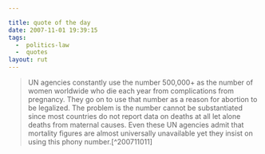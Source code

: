 ```yaml
---

title: quote of the day
date: 2007-11-01 19:39:15
tags:
  -  politics-law
  -  quotes
layout: rut
---
```


<blockquote markdown="1">UN agencies constantly use the number 500,000+ as the number of women worldwide who die each year from complications from pregnancy. They go on to use that number as a reason for abortion to be legalized. The problem is the number cannot be substantiated since most countries do not report data on deaths at all let alone deaths from maternal causes. Even these UN agencies admit that mortality figures are almost universally unavailable yet they insist on using this phony number.[^200711011]</blockquote>

[^200711011]: Mr. Austin Ruse.  "UN Agencies use Suspect Number on Maternal Deaths to Promote Global Abortion"  Friday Fax Volume 10, Number 46.  2007-11-01. 

